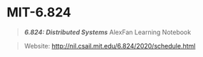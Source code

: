 # MIT-6.824
> ***6.824: Distributed Systems*** AlexFan Learning Notebook

> Website: http://nil.csail.mit.edu/6.824/2020/schedule.html  
